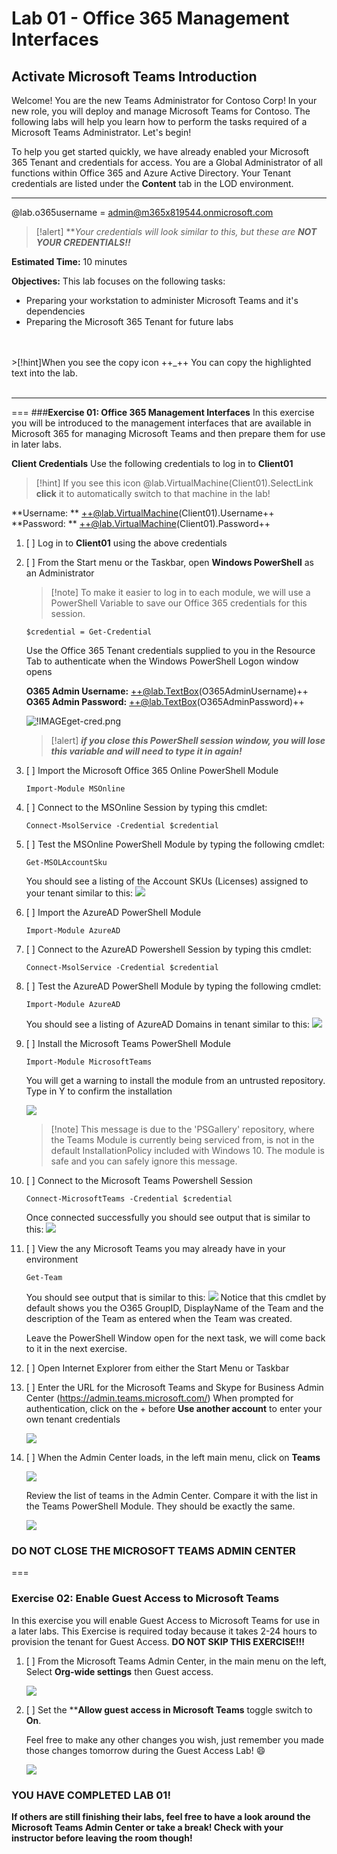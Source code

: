 # **Lab 01 - Office 365 Management Interfaces**

## Activate Microsoft Teams Introduction

Welcome!  You are the new Teams Administrator for Contoso Corp!  In your new role, you will deploy and manage Microsoft Teams for Contoso.  The following labs will help you learn how to perform the tasks required of a Microsoft Teams Administrator. Let's begin!

To help you get started quickly, we have already enabled your Microsoft 365 Tenant and credentials for access.  You are a Global Administrator of all functions within Office 365 and Azure Active Directory.  Your Tenant credentials are listed under the **Content** tab in the LOD environment.  
___
@lab.o365username = admin@m365x819544.onmicrosoft.com
>[!alert] ***Your credentials will look similar to this, but these are **NOT YOUR CREDENTIALS!!***

**Estimated Time:** 10 minutes 

**Objectives:** 
This lab focuses on the following tasks:
- Preparing your workstation to administer Microsoft Teams and it's dependencies
- Preparing the Microsoft 365 Tenant for future labs
<br>
<br>
>[!hint]When you see the copy icon ++_++ You can copy the highlighted text into the lab.  
<br>
<br>

___
===
###**Exercise 01: Office 365 Management Interfaces**
In this exercise you will be introduced to the management interfaces that are available in Microsoft 365 for managing Microsoft Teams and then prepare them for use in later labs.

**Client Credentials**
    Use the following credentials to log in to **Client01**  

>[!hint] If you see this icon @lab.VirtualMachine(Client01).SelectLink  
**click** it to automatically switch to that machine in the lab!  


**Username: ** ++@lab.VirtualMachine(Client01).Username++   
**Password: ** ++@lab.VirtualMachine(Client01).Password++

1. [ ] Log in to **Client01** using the above credentials
2. [ ] From the Start menu or the Taskbar, open **Windows PowerShell** as an Administrator

    >[!note] To make it easier to log in to each module, we will use a PowerShell Variable to save our Office 365 credentials for this session.

    ```powershell-notab
    $credential = Get-Credential
    ```
    Use the Office 365 Tenant credentials supplied to you in the Resource Tab to authenticate when the Windows PowerShell Logon window opens

    **O365 Admin Username:** ++@lab.TextBox(O365AdminUsername)++  
    **O365 Admin Password:** ++@lab.TextBox(O365AdminPassword)++

   ![ !IMAGE[get-cred.png](get-cred.png)](media/get-cred.png)
    
    >[!alert] ***if you close this PowerShell session window,  you will lose this variable and will need to type it in again!***

3. [ ] Import the Microsoft Office 365 Online PowerShell Module
    ```PowerShell-notab
    Import-Module MSOnline
    ```

4. [ ] Connect to the MSOnline Session by typing this cmdlet:
    ```PowerShell-notab
    Connect-MsolService -Credential $credential
    ```

5. [ ] Test the MSOnline PowerShell Module by typing the following cmdlet:  
    ```PowerShell-notab
    Get-MSOLAccountSku
    ```
    You should see a listing of the Account SKUs (Licenses) assigned to your tenant similar to this:
  ![](media/accountsku.png) 
  
6. [ ] Import the AzureAD PowerShell Module
    ```PowerShell-notab
    Import-Module AzureAD
    ```
7. [ ] Connect to the AzureAD Powershell Session by typing this cmdlet:
    ```PowerShell-notab
    Connect-MsolService -Credential $credential
    ```

8. [ ] Test the AzureAD PowerShell Module by typing the following cmdlet:
    ```PowerShell-notab
    Import-Module AzureAD
    ```
    You should see a listing of AzureAD Domains in tenant similar to this:
    ![](media/Get-AzureADDomain.png)
    
9. [ ] Install the Microsoft Teams PowerShell Module
    ```PowerShell-notab
    Import-Module MicrosoftTeams
    ```
    You will get a warning to install the module from an untrusted repository.  Type in Y to confirm the installation
    
    ![](media/TeamsPowerShell.png)
    
    >[!note] This message is due to the 'PSGallery' repository, where the Teams Module is currently being serviced from, is not in the default InstallationPolicy included with Windows 10.  The module is safe and you can safely ignore this message.
    
10. [ ] Connect to the Microsoft Teams Powershell Session
    ```PowerShell-notab
    Connect-MicrosoftTeams -Credential $credential
    ```
    Once connected successfully you should see output that is similar to this:
    ![](media/connect-microsoftteams.png)
    
11. [ ] View the any Microsoft Teams you may already have in your environment
    ```PowerShell-notab
    Get-Team  
    ```
    You should see output that is similar to this:
    ![](media/Get-Team.png)
    Notice that this cmdlet by default shows you the O365 GroupID, DisplayName of the Team and the description of the Team as entered when the Team was created.
    
    Leave the PowerShell Window open for the next task, we will come back to it in the next exercise.
    
12. [ ] Open Internet Explorer from either the Start Menu or Taskbar

13. [ ] Enter the URL for the Microsoft Teams and Skype for Business Admin Center    (https://admin.teams.microsoft.com/)
When prompted for authentication, click on the + before **Use another account** to enter your own tenant credentials

    ![](media/O365%20authwindow.png)
    
14. [ ] When the Admin Center loads, in the left main menu, click on **Teams**

    ![](media/TeamsAdmin.png)
    
    Review the list of teams in the Admin Center.  Compare it with the list in the Teams PowerShell Module.  They should be exactly the same.  
    
    ![](media/Teamslist.png)
    
### DO NOT CLOSE THE MICROSOFT TEAMS ADMIN CENTER
===

### **Exercise 02: Enable Guest Access to Microsoft Teams**
In this exercise you will enable Guest Access to Microsoft Teams for use in a later labs.  This Exercise is required today because it takes 2-24 hours to provision the tenant for Guest Access.
**DO NOT SKIP THIS EXERCISE!!!**

1. [ ] From the Microsoft Teams Admin Center, in the main menu on the left, Select **Org-wide settings** then Guest access.

    ![](media/GuestAccessMenu.png)
    
2. [ ] Set the ****Allow guest access in Microsoft Teams** toggle switch to **On**.  

    Feel free to make any other changes you wish, just remember you made those changes tomorrow during the Guest Access Lab! :smile:
    
    ![](media/GuestAccessSettings.png)
    
### YOU HAVE COMPLETED LAB 01! ##  

**If others are still finishing their labs, feel free to have a look around the Microsoft Teams Admin Center or take a break!  Check with your instructor before leaving the room though!**

